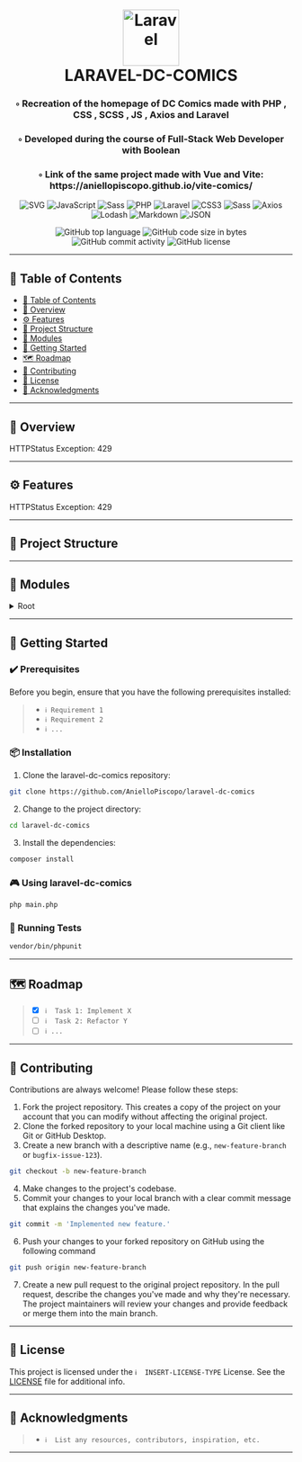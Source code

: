 <div align="center">
<h1 align="center">
<img src="https://img.shields.io/badge/Laravel-777BB4.svg?style&logo=Laravel&logoColor=white" alt="Laravel" width="100" />
<br>LARAVEL-DC-COMICS
</h1>
<h3>◦ Recreation of the homepage of DC Comics made with PHP , CSS , SCSS , JS , Axios and Laravel</h3>
<h3>◦ Developed during the course of Full-Stack Web Developer with Boolean</h3>
<h3>◦ Link of the same project made with Vue and Vite: https://aniellopiscopo.github.io/vite-comics/</h3>

<p align="center">
<img src="https://img.shields.io/badge/SVG-FFB13B.svg?style&logo=SVG&logoColor=black" alt="SVG" />
<img src="https://img.shields.io/badge/JavaScript-F7DF1E.svg?style&logo=JavaScript&logoColor=black" alt="JavaScript" />
<img src="https://img.shields.io/badge/Sass-CC6699.svg?style&logo=Sass&logoColor=white" alt="Sass" />
<img src="https://img.shields.io/badge/PHP-777BB4.svg?style&logo=PHP&logoColor=white" alt="PHP" />
<img src="https://img.shields.io/badge/Laravel-777BB4.svg?style&logo=Laravel&logoColor=white" alt="Laravel" />
<img src="https://img.shields.io/badge/CSS3-E34F26.svg?style&logo=CSS3&logoColor=white" alt="CSS3" />
<img src="https://img.shields.io/badge/Sass-CC6699.svg?style&logo=Sass&logoColor=white" alt="Sass" />

<img src="https://img.shields.io/badge/Axios-5A29E4.svg?style&logo=Axios&logoColor=white" alt="Axios" />
<img src="https://img.shields.io/badge/Lodash-3492FF.svg?style&logo=Lodash&logoColor=white" alt="Lodash" />
<img src="https://img.shields.io/badge/Markdown-000000.svg?style&logo=Markdown&logoColor=white" alt="Markdown" />
<img src="https://img.shields.io/badge/JSON-000000.svg?style&logo=JSON&logoColor=white" alt="JSON" />
</p>
<img src="https://img.shields.io/github/languages/top/AnielloPiscopo/laravel-dc-comics?style&color=5D6D7E" alt="GitHub top language" />
<img src="https://img.shields.io/github/languages/code-size/AnielloPiscopo/laravel-dc-comics?style&color=5D6D7E" alt="GitHub code size in bytes" />
<img src="https://img.shields.io/github/commit-activity/m/AnielloPiscopo/laravel-dc-comics?style&color=5D6D7E" alt="GitHub commit activity" />
<img src="https://img.shields.io/github/license/AnielloPiscopo/laravel-dc-comics?style&color=5D6D7E" alt="GitHub license" />
</div>

---

## 📒 Table of Contents
- [📒 Table of Contents](#-table-of-contents)
- [📍 Overview](#-overview)
- [⚙️ Features](#-features)
- [📂 Project Structure](#project-structure)
- [🧩 Modules](#modules)
- [🚀 Getting Started](#-getting-started)
- [🗺 Roadmap](#-roadmap)
- [🤝 Contributing](#-contributing)
- [📄 License](#-license)
- [👏 Acknowledgments](#-acknowledgments)

---


## 📍 Overview

HTTPStatus Exception: 429

---

## ⚙️ Features

HTTPStatus Exception: 429

---


## 📂 Project Structure




---

## 🧩 Modules

<details closed><summary>Root</summary>

| File                                                                                                                                                                                                                           | Summary                   |
| ---                                                                                                                                                                                                                            | ---                       |
| [artisan](https://github.com/AnielloPiscopo/laravel-dc-comics/blob/main/artisan)                                                                                                                                               | HTTPStatus Exception: 429 |
| [vite.config.js](https://github.com/AnielloPiscopo/laravel-dc-comics/blob/main/vite.config.js)                                                                                                                                 | HTTPStatus Exception: 429 |
| [Kernel.php](https://github.com/AnielloPiscopo/laravel-dc-comics/blob/main/app\Console\Kernel.php)                                                                                                                             | HTTPStatus Exception: 429 |
| [Handler.php](https://github.com/AnielloPiscopo/laravel-dc-comics/blob/main/app\Exceptions\Handler.php)                                                                                                                        | HTTPStatus Exception: 429 |
| [Kernel.php](https://github.com/AnielloPiscopo/laravel-dc-comics/blob/main/app\Http\Kernel.php)                                                                                                                                | HTTPStatus Exception: 429 |
| [Controller.php](https://github.com/AnielloPiscopo/laravel-dc-comics/blob/main/app\Http\Controllers\Controller.php)                                                                                                            | HTTPStatus Exception: 429 |
| [ComicController.php](https://github.com/AnielloPiscopo/laravel-dc-comics/blob/main/app\Http\Controllers\Admin\ComicController.php)                                                                                            | HTTPStatus Exception: 429 |
| [ComicController.php](https://github.com/AnielloPiscopo/laravel-dc-comics/blob/main/app\Http\Controllers\Guest\ComicController.php)                                                                                            | HTTPStatus Exception: 429 |
| [Authenticate.php](https://github.com/AnielloPiscopo/laravel-dc-comics/blob/main/app\Http\Middleware\Authenticate.php)                                                                                                         | HTTPStatus Exception: 429 |
| [EncryptCookies.php](https://github.com/AnielloPiscopo/laravel-dc-comics/blob/main/app\Http\Middleware\EncryptCookies.php)                                                                                                     | HTTPStatus Exception: 429 |
| [PreventRequestsDuringMaintenance.php](https://github.com/AnielloPiscopo/laravel-dc-comics/blob/main/app\Http\Middleware\PreventRequestsDuringMaintenance.php)                                                                 | HTTPStatus Exception: 429 |
| [RedirectIfAuthenticated.php](https://github.com/AnielloPiscopo/laravel-dc-comics/blob/main/app\Http\Middleware\RedirectIfAuthenticated.php)                                                                                   | HTTPStatus Exception: 429 |
| [TrimStrings.php](https://github.com/AnielloPiscopo/laravel-dc-comics/blob/main/app\Http\Middleware\TrimStrings.php)                                                                                                           | HTTPStatus Exception: 429 |
| [TrustHosts.php](https://github.com/AnielloPiscopo/laravel-dc-comics/blob/main/app\Http\Middleware\TrustHosts.php)                                                                                                             | HTTPStatus Exception: 429 |
| [TrustProxies.php](https://github.com/AnielloPiscopo/laravel-dc-comics/blob/main/app\Http\Middleware\TrustProxies.php)                                                                                                         | HTTPStatus Exception: 429 |
| [ValidateSignature.php](https://github.com/AnielloPiscopo/laravel-dc-comics/blob/main/app\Http\Middleware\ValidateSignature.php)                                                                                               | HTTPStatus Exception: 429 |
| [VerifyCsrfToken.php](https://github.com/AnielloPiscopo/laravel-dc-comics/blob/main/app\Http\Middleware\VerifyCsrfToken.php)                                                                                                   | HTTPStatus Exception: 429 |
| [Comic.php](https://github.com/AnielloPiscopo/laravel-dc-comics/blob/main/app\Models\Comic.php)                                                                                                                                | HTTPStatus Exception: 429 |
| [User.php](https://github.com/AnielloPiscopo/laravel-dc-comics/blob/main/app\Models\User.php)                                                                                                                                  | HTTPStatus Exception: 429 |
| [AppServiceProvider.php](https://github.com/AnielloPiscopo/laravel-dc-comics/blob/main/app\Providers\AppServiceProvider.php)                                                                                                   | HTTPStatus Exception: 429 |
| [AuthServiceProvider.php](https://github.com/AnielloPiscopo/laravel-dc-comics/blob/main/app\Providers\AuthServiceProvider.php)                                                                                                 | HTTPStatus Exception: 429 |
| [BroadcastServiceProvider.php](https://github.com/AnielloPiscopo/laravel-dc-comics/blob/main/app\Providers\BroadcastServiceProvider.php)                                                                                       | HTTPStatus Exception: 429 |
| [EventServiceProvider.php](https://github.com/AnielloPiscopo/laravel-dc-comics/blob/main/app\Providers\EventServiceProvider.php)                                                                                               | HTTPStatus Exception: 429 |
| [RouteServiceProvider.php](https://github.com/AnielloPiscopo/laravel-dc-comics/blob/main/app\Providers\RouteServiceProvider.php)                                                                                               | HTTPStatus Exception: 429 |
| [app.php](https://github.com/AnielloPiscopo/laravel-dc-comics/blob/main/bootstrap\app.php)                                                                                                                                     | HTTPStatus Exception: 429 |
| [app.php](https://github.com/AnielloPiscopo/laravel-dc-comics/blob/main/config\app.php)                                                                                                                                        | HTTPStatus Exception: 429 |
| [auth.php](https://github.com/AnielloPiscopo/laravel-dc-comics/blob/main/config\auth.php)                                                                                                                                      | HTTPStatus Exception: 429 |
| [broadcasting.php](https://github.com/AnielloPiscopo/laravel-dc-comics/blob/main/config\broadcasting.php)                                                                                                                      | HTTPStatus Exception: 429 |
| [cache.php](https://github.com/AnielloPiscopo/laravel-dc-comics/blob/main/config\cache.php)                                                                                                                                    | HTTPStatus Exception: 429 |
| [cors.php](https://github.com/AnielloPiscopo/laravel-dc-comics/blob/main/config\cors.php)                                                                                                                                      | HTTPStatus Exception: 429 |
| [database.php](https://github.com/AnielloPiscopo/laravel-dc-comics/blob/main/config\database.php)                                                                                                                              | HTTPStatus Exception: 429 |
| [filesystems.php](https://github.com/AnielloPiscopo/laravel-dc-comics/blob/main/config\filesystems.php)                                                                                                                        | HTTPStatus Exception: 429 |
| [hashing.php](https://github.com/AnielloPiscopo/laravel-dc-comics/blob/main/config\hashing.php)                                                                                                                                | HTTPStatus Exception: 429 |
| [logging.php](https://github.com/AnielloPiscopo/laravel-dc-comics/blob/main/config\logging.php)                                                                                                                                | HTTPStatus Exception: 429 |
| [mail.php](https://github.com/AnielloPiscopo/laravel-dc-comics/blob/main/config\mail.php)                                                                                                                                      | HTTPStatus Exception: 429 |
| [queue.php](https://github.com/AnielloPiscopo/laravel-dc-comics/blob/main/config\queue.php)                                                                                                                                    | HTTPStatus Exception: 429 |
| [sanctum.php](https://github.com/AnielloPiscopo/laravel-dc-comics/blob/main/config\sanctum.php)                                                                                                                                | HTTPStatus Exception: 429 |
| [services.php](https://github.com/AnielloPiscopo/laravel-dc-comics/blob/main/config\services.php)                                                                                                                              | HTTPStatus Exception: 429 |
| [session.php](https://github.com/AnielloPiscopo/laravel-dc-comics/blob/main/config\session.php)                                                                                                                                | HTTPStatus Exception: 429 |
| [view.php](https://github.com/AnielloPiscopo/laravel-dc-comics/blob/main/config\view.php)                                                                                                                                      | HTTPStatus Exception: 429 |
| [comics.php](https://github.com/AnielloPiscopo/laravel-dc-comics/blob/main/config\db\comics.php)                                                                                                                               | HTTPStatus Exception: 429 |
| [UserFactory.php](https://github.com/AnielloPiscopo/laravel-dc-comics/blob/main/database\factories\UserFactory.php)                                                                                                            | HTTPStatus Exception: 429 |
| [2014_10_12_000000_create_users_table.php](https://github.com/AnielloPiscopo/laravel-dc-comics/blob/main/database\migrations\2014_10_12_000000_create_users_table.php)                                                         | HTTPStatus Exception: 429 |
| [2014_10_12_100000_create_password_resets_table.php](https://github.com/AnielloPiscopo/laravel-dc-comics/blob/main/database\migrations\2014_10_12_100000_create_password_resets_table.php)                                     | HTTPStatus Exception: 429 |
| [2019_08_19_000000_create_failed_jobs_table.php](https://github.com/AnielloPiscopo/laravel-dc-comics/blob/main/database\migrations\2019_08_19_000000_create_failed_jobs_table.php)                                             | HTTPStatus Exception: 429 |
| [2019_12_14_000001_create_personal_access_tokens_table.php](https://github.com/AnielloPiscopo/laravel-dc-comics/blob/main/database\migrations\2019_12_14_000001_create_personal_access_tokens_table.php)                       | HTTPStatus Exception: 429 |
| [2023_02_13_142440_create_comics_table.php](https://github.com/AnielloPiscopo/laravel-dc-comics/blob/main/database\migrations\2023_02_13_142440_create_comics_table.php)                                                       | HTTPStatus Exception: 429 |
| [2023_02_16_150558_modify_sales_date_column_type.php](https://github.com/AnielloPiscopo/laravel-dc-comics/blob/main/database\migrations\2023_02_16_150558_modify_sales_date_column_type.php)                                   | HTTPStatus Exception: 429 |
| [2023_02_16_163852_add_nullable_to_the_columns_of_comics_table.php](https://github.com/AnielloPiscopo/laravel-dc-comics/blob/main/database\migrations\2023_02_16_163852_add_nullable_to_the_columns_of_comics_table.php)       | HTTPStatus Exception: 429 |
| [2023_02_16_205626_remove_default_in_thumb_column_of_comics_table.php](https://github.com/AnielloPiscopo/laravel-dc-comics/blob/main/database\migrations\2023_02_16_205626_remove_default_in_thumb_column_of_comics_table.php) | HTTPStatus Exception: 429 |
| [ComicsTableSeeder.php](https://github.com/AnielloPiscopo/laravel-dc-comics/blob/main/database\seeders\ComicsTableSeeder.php)                                                                                                  | HTTPStatus Exception: 429 |
| [DatabaseSeeder.php](https://github.com/AnielloPiscopo/laravel-dc-comics/blob/main/database\seeders\DatabaseSeeder.php)                                                                                                        | HTTPStatus Exception: 429 |
| [auth.php](https://github.com/AnielloPiscopo/laravel-dc-comics/blob/main/lang\en\auth.php)                                                                                                                                     | HTTPStatus Exception: 429 |
| [pagination.php](https://github.com/AnielloPiscopo/laravel-dc-comics/blob/main/lang\en\pagination.php)                                                                                                                         | HTTPStatus Exception: 429 |
| [passwords.php](https://github.com/AnielloPiscopo/laravel-dc-comics/blob/main/lang\en\passwords.php)                                                                                                                           | HTTPStatus Exception: 429 |
| [validation.php](https://github.com/AnielloPiscopo/laravel-dc-comics/blob/main/lang\en\validation.php)                                                                                                                         | HTTPStatus Exception: 429 |
| [.htaccess](https://github.com/AnielloPiscopo/laravel-dc-comics/blob/main/public\.htaccess)                                                                                                                                    | HTTPStatus Exception: 429 |
| [index.php](https://github.com/AnielloPiscopo/laravel-dc-comics/blob/main/public\index.php)                                                                                                                                    | HTTPStatus Exception: 429 |
| [app.js](https://github.com/AnielloPiscopo/laravel-dc-comics/blob/main/resources\js\app.js)                                                                                                                                    | HTTPStatus Exception: 429 |
| [bootstrap.js](https://github.com/AnielloPiscopo/laravel-dc-comics/blob/main/resources\js\bootstrap.js)                                                                                                                        | HTTPStatus Exception: 429 |
| [deleteComicElement.js](https://github.com/AnielloPiscopo/laravel-dc-comics/blob/main/resources\js\Admin\deleteComicElement.js)                                                                                                | HTTPStatus Exception: 429 |
| [app.scss](https://github.com/AnielloPiscopo/laravel-dc-comics/blob/main/resources\scss\app.scss)                                                                                                                              | HTTPStatus Exception: 429 |
| [general.scss](https://github.com/AnielloPiscopo/laravel-dc-comics/blob/main/resources\scss\general.scss)                                                                                                                      | HTTPStatus Exception: 429 |
| [_comics.scss](https://github.com/AnielloPiscopo/laravel-dc-comics/blob/main/resources\scss\Guest\_comics.scss)                                                                                                                | HTTPStatus Exception: 429 |
| [_footer.scss](https://github.com/AnielloPiscopo/laravel-dc-comics/blob/main/resources\scss\partials\_footer.scss)                                                                                                             | HTTPStatus Exception: 429 |
| [_header.scss](https://github.com/AnielloPiscopo/laravel-dc-comics/blob/main/resources\scss\partials\_header.scss)                                                                                                             | HTTPStatus Exception: 429 |
| [_loader.scss](https://github.com/AnielloPiscopo/laravel-dc-comics/blob/main/resources\scss\partials\_loader.scss)                                                                                                             | HTTPStatus Exception: 429 |
| [_variables.scss](https://github.com/AnielloPiscopo/laravel-dc-comics/blob/main/resources\scss\partials\_variables.scss)                                                                                                       | HTTPStatus Exception: 429 |
| [home.blade.php](https://github.com/AnielloPiscopo/laravel-dc-comics/blob/main/resources\views\Admin\pages\home.blade.php)                                                                                                     | HTTPStatus Exception: 429 |
| [create.blade.php](https://github.com/AnielloPiscopo/laravel-dc-comics/blob/main/resources\views\Admin\pages\comics\create.blade.php)                                                                                          | HTTPStatus Exception: 429 |
| [edit.blade.php](https://github.com/AnielloPiscopo/laravel-dc-comics/blob/main/resources\views\Admin\pages\comics\edit.blade.php)                                                                                              | HTTPStatus Exception: 429 |
| [index.blade.php](https://github.com/AnielloPiscopo/laravel-dc-comics/blob/main/resources\views\Admin\pages\comics\index.blade.php)                                                                                            | HTTPStatus Exception: 429 |
| [show.blade.php](https://github.com/AnielloPiscopo/laravel-dc-comics/blob/main/resources\views\Admin\pages\comics\show.blade.php)                                                                                              | HTTPStatus Exception: 429 |
| [form.blade.php](https://github.com/AnielloPiscopo/laravel-dc-comics/blob/main/resources\views\Admin\pages\comics\partials\form.blade.php)                                                                                     | HTTPStatus Exception: 429 |
| [comics.blade.php](https://github.com/AnielloPiscopo/laravel-dc-comics/blob/main/resources\views\Guest\pages\comics.blade.php)                                                                                                 | HTTPStatus Exception: 429 |
| [home.blade.php](https://github.com/AnielloPiscopo/laravel-dc-comics/blob/main/resources\views\Guest\pages\home.blade.php)                                                                                                     | HTTPStatus Exception: 429 |
| [app.blade.php](https://github.com/AnielloPiscopo/laravel-dc-comics/blob/main/resources\views\layouts\app.blade.php)                                                                                                           | HTTPStatus Exception: 429 |
| [footer.blade.php](https://github.com/AnielloPiscopo/laravel-dc-comics/blob/main/resources\views\partials\footer.blade.php)                                                                                                    | HTTPStatus Exception: 429 |
| [header.blade.php](https://github.com/AnielloPiscopo/laravel-dc-comics/blob/main/resources\views\partials\header.blade.php)                                                                                                    | HTTPStatus Exception: 429 |
| [api.php](https://github.com/AnielloPiscopo/laravel-dc-comics/blob/main/routes\api.php)                                                                                                                                        | HTTPStatus Exception: 429 |
| [channels.php](https://github.com/AnielloPiscopo/laravel-dc-comics/blob/main/routes\channels.php)                                                                                                                              | HTTPStatus Exception: 429 |
| [console.php](https://github.com/AnielloPiscopo/laravel-dc-comics/blob/main/routes\console.php)                                                                                                                                | HTTPStatus Exception: 429 |
| [web.php](https://github.com/AnielloPiscopo/laravel-dc-comics/blob/main/routes\web.php)                                                                                                                                        | HTTPStatus Exception: 429 |

</details>

---

## 🚀 Getting Started

### ✔️ Prerequisites

Before you begin, ensure that you have the following prerequisites installed:
> - `ℹ️ Requirement 1`
> - `ℹ️ Requirement 2`
> - `ℹ️ ...`

### 📦 Installation

1. Clone the laravel-dc-comics repository:
```sh
git clone https://github.com/AnielloPiscopo/laravel-dc-comics
```

2. Change to the project directory:
```sh
cd laravel-dc-comics
```

3. Install the dependencies:
```sh
composer install
```

### 🎮 Using laravel-dc-comics

```sh
php main.php
```

### 🧪 Running Tests
```sh
vendor/bin/phpunit
```

---


## 🗺 Roadmap

> - [X] `ℹ️  Task 1: Implement X`
> - [ ] `ℹ️  Task 2: Refactor Y`
> - [ ] `ℹ️ ...`


---

## 🤝 Contributing

Contributions are always welcome! Please follow these steps:
1. Fork the project repository. This creates a copy of the project on your account that you can modify without affecting the original project.
2. Clone the forked repository to your local machine using a Git client like Git or GitHub Desktop.
3. Create a new branch with a descriptive name (e.g., `new-feature-branch` or `bugfix-issue-123`).
```sh
git checkout -b new-feature-branch
```
4. Make changes to the project's codebase.
5. Commit your changes to your local branch with a clear commit message that explains the changes you've made.
```sh
git commit -m 'Implemented new feature.'
```
6. Push your changes to your forked repository on GitHub using the following command
```sh
git push origin new-feature-branch
```
7. Create a new pull request to the original project repository. In the pull request, describe the changes you've made and why they're necessary.
The project maintainers will review your changes and provide feedback or merge them into the main branch.

---

## 📄 License

This project is licensed under the `ℹ️  INSERT-LICENSE-TYPE` License. See the [LICENSE](https://docs.github.com/en/communities/setting-up-your-project-for-healthy-contributions/adding-a-license-to-a-repository) file for additional info.

---

## 👏 Acknowledgments

> - `ℹ️  List any resources, contributors, inspiration, etc.`

---
